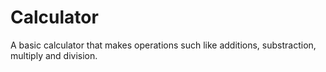 # Calculator
A basic calculator that makes operations such like additions, substraction, multiply and division.

